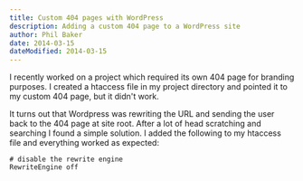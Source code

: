 ```yaml
---
title: Custom 404 pages with WordPress
description: Adding a custom 404 page to a WordPress site
author: Phil Baker
date: 2014-03-15
dateModified: 2014-03-15
---
```


I recently worked on a project which required its own 404 page for branding purposes. I created a htaccess file in my project directory and pointed it to my custom 404 page, but it didn't work. 

It turns out that Wordpress was rewriting the URL and sending the user back to the 404 page at site root. After a lot of head scratching and searching I found a simple solution. I added the following to my htaccess file and everything worked as expected:


```
# disable the rewrite engine
RewriteEngine off
```



